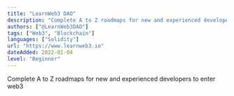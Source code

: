 ```yaml
---
title: "LearnWeb3 DAO"
description: "Complete A to Z roadmaps for new and experienced developers to enter web3"
authors: ["@LearnWeb3DAO"]
tags: ["Web3", "Blockchain"]
languages: ["Solidity"]
url: "https://www.learnweb3.io"
dateAdded: 2022-01-04
level: "Beginner"
---
```


Complete A to Z roadmaps for new and experienced developers to enter web3
